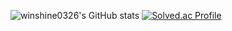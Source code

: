 ![winshine0326's GitHub stats](https://github-readme-stats.vercel.app/api?username=winshine0326&show_icons=true&theme=tokyonight)&nbsp;[![Solved.ac Profile](http://mazassumnida.wtf/api/v2/generate_badge?boj=winshine0326)](https://solved.ac/winshine0326)

